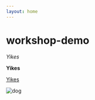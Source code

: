 ```yaml
---
layout: home
---
```

# workshop-demo


*Yikes*

**Yikes**

[Yikes](https://www.google.com)

![dog](https://d17fnq9dkz9hgj.cloudfront.net/breed-uploads/2018/09/dog-landing-hero-lg.jpg?bust=1536935129&width=1440)
